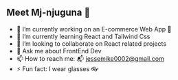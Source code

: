 ## Meet Mj-njuguna 👋

- 🔭 I’m currently working on an E-commerce Web App 🛒
- 🌱 I’m currently learning React and Tailwind Css
- 👯 I’m looking to collaborate on React related projects
- 💬 Ask me about FrontEnd Dev
- 📫 How to reach me: 📬 jessemike0002@gmail.com
- ⚡ Fun fact: I wear glasses 👓

